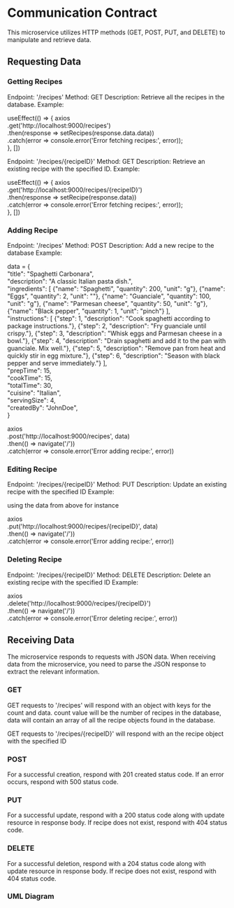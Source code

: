 # Communication Contract

This microservice utilizes HTTP methods (GET, POST, PUT, and DELETE) to manipulate and retrieve data.

## Requesting Data

### Getting Recipes

Endpoint: '/recipes'
Method: GET
Description: Retrieve all the recipes in the database.
Example:

useEffect(() => {
axios  
.get('http://localhost:9000/recipes')  
.then(response => setRecipes(response.data.data))  
.catch(error => console.error('Error fetching recipes:', error));  
}, [])

Endpoint: '/recipes/{recipeID}'
Method: GET
Description: Retrieve an existing recipe with the specified ID.
Example:

useEffect(() => {
axios  
.get('http://localhost:9000/recipes/{recipeID}')  
.then(response => setRecipe(response.data))  
.catch(error => console.error('Error fetching recipes:', error));  
}, [])

### Adding Recipe

Endpoint: '/recipes'
Method: POST
Description: Add a new recipe to the database
Example:

data = {  
"title": "Spaghetti Carbonara",  
"description": "A classic Italian pasta dish.",  
"ingredients": [
{"name": "Spaghetti", "quantity": 200, "unit": "g"},
{"name": "Eggs", "quantity": 2, "unit": ""},
{"name": "Guanciale", "quantity": 100, "unit": "g"},
{"name": "Parmesan cheese", "quantity": 50, "unit": "g"},
{"name": "Black pepper", "quantity": 1, "unit": "pinch"}
],  
"instructions": [
{"step": 1, "description": "Cook spaghetti according to package instructions."},
{"step": 2, "description": "Fry guanciale until crispy."},
{"step": 3, "description": "Whisk eggs and Parmesan cheese in a bowl."},
{"step": 4, "description": "Drain spaghetti and add it to the pan with guanciale. Mix well."},
{"step": 5, "description": "Remove pan from heat and quickly stir in egg mixture."},
{"step": 6, "description": "Season with black pepper and serve immediately."}
],  
"prepTime": 15,  
"cookTime": 15,  
"totalTime": 30,  
"cuisine": "Italian",  
"servingSize": 4,  
"createdBy": "JohnDoe",  
}

axios  
.post('http://localhost:9000/recipes', data)  
.then(() => navigate('/'))  
.catch(error => console.error('Error adding recipe:', error))

### Editing Recipe

Endpoint: '/recipes/{recipeID}'
Method: PUT
Description: Update an existing recipe with the specified ID
Example:

using the data from above for instance

axios  
.put('http://localhost:9000/recipes/{recipeID}', data)  
.then(() => navigate('/'))  
.catch(error => console.error('Error adding recipe:', error))

### Deleting Recipe

Endpoint: '/recipes/{recipeID}'
Method: DELETE
Description: Delete an existing recipe with the specified ID
Example:

axios  
.delete('http://localhost:9000/recipes/{recipeID}')  
.then(() => navigate('/'))  
.catch(error => console.error('Error deleting recipe:', error))

## Receiving Data

The microservice responds to requests with JSON data. When receiving data from the microservice, you need to parse the JSON response to extract the relevant information.

### GET

GET requests to '/recipes' will respond with an object with keys for the count and data. count value will be the number of recipes in the database, data will contain an array of all the recipe objects found in the database.

GET requests to '/recipes/{recipeID}' will respond with an the recipe object with the specified ID

### POST

For a successful creation, respond with 201 created status code. If an error occurs, respond with 500 status code.

### PUT

For a successful update, respond with a 200 status code along with update resource in response body. If recipe does not exist, respond with 404 status code.

### DELETE

For a successful deletion, respond with a 204 status code along with update resource in response body. If recipe does not exist, respond with 404 status code.

### UML Diagram

<mxfile host="app.diagrams.net" modified="2024-02-27T02:04:38.837Z" agent="Mozilla/5.0 (Windows NT 10.0; Win64; x64) AppleWebKit/537.36 (KHTML, like Gecko) Chrome/122.0.0.0 Safari/537.36" etag="Ons-t6Zh7STWKqUnsCrH" version="23.1.7" type="github">
  <diagram name="Page-1" id="2YBvvXClWsGukQMizWep">
    <mxGraphModel dx="438" dy="458" grid="1" gridSize="10" guides="1" tooltips="1" connect="1" arrows="1" fold="1" page="1" pageScale="1" pageWidth="850" pageHeight="1100" math="0" shadow="0">
      <root>
        <mxCell id="0" />
        <mxCell id="1" parent="0" />
        <mxCell id="aM9ryv3xv72pqoxQDRHE-1" value="Client" style="shape=umlLifeline;perimeter=lifelinePerimeter;whiteSpace=wrap;html=1;container=0;dropTarget=0;collapsible=0;recursiveResize=0;outlineConnect=0;portConstraint=eastwest;newEdgeStyle={&quot;edgeStyle&quot;:&quot;elbowEdgeStyle&quot;,&quot;elbow&quot;:&quot;vertical&quot;,&quot;curved&quot;:0,&quot;rounded&quot;:0};" parent="1" vertex="1">
          <mxGeometry x="40" y="40" width="100" height="300" as="geometry" />
        </mxCell>
        <mxCell id="aM9ryv3xv72pqoxQDRHE-2" value="" style="html=1;points=[];perimeter=orthogonalPerimeter;outlineConnect=0;targetShapes=umlLifeline;portConstraint=eastwest;newEdgeStyle={&quot;edgeStyle&quot;:&quot;elbowEdgeStyle&quot;,&quot;elbow&quot;:&quot;vertical&quot;,&quot;curved&quot;:0,&quot;rounded&quot;:0};" parent="aM9ryv3xv72pqoxQDRHE-1" vertex="1">
          <mxGeometry x="45" y="70" width="10" height="190" as="geometry" />
        </mxCell>
        <mxCell id="aM9ryv3xv72pqoxQDRHE-5" value="Microservice Backend" style="shape=umlLifeline;perimeter=lifelinePerimeter;whiteSpace=wrap;html=1;container=0;dropTarget=0;collapsible=0;recursiveResize=0;outlineConnect=0;portConstraint=eastwest;newEdgeStyle={&quot;edgeStyle&quot;:&quot;elbowEdgeStyle&quot;,&quot;elbow&quot;:&quot;vertical&quot;,&quot;curved&quot;:0,&quot;rounded&quot;:0};" parent="1" vertex="1">
          <mxGeometry x="220" y="40" width="100" height="300" as="geometry" />
        </mxCell>
        <mxCell id="aM9ryv3xv72pqoxQDRHE-6" value="" style="html=1;points=[];perimeter=orthogonalPerimeter;outlineConnect=0;targetShapes=umlLifeline;portConstraint=eastwest;newEdgeStyle={&quot;edgeStyle&quot;:&quot;elbowEdgeStyle&quot;,&quot;elbow&quot;:&quot;vertical&quot;,&quot;curved&quot;:0,&quot;rounded&quot;:0};" parent="aM9ryv3xv72pqoxQDRHE-5" vertex="1">
          <mxGeometry x="45" y="80" width="10" height="180" as="geometry" />
        </mxCell>
        <mxCell id="aM9ryv3xv72pqoxQDRHE-7" value="http request &lt;br&gt;&#39;/recipes&#39; or &#39;/recipes/{id}&amp;nbsp;" style="html=1;verticalAlign=bottom;endArrow=block;edgeStyle=elbowEdgeStyle;elbow=vertical;curved=0;rounded=0;" parent="1" edge="1">
          <mxGeometry x="0.1197" y="10" relative="1" as="geometry">
            <mxPoint x="95" y="130" as="sourcePoint" />
            <Array as="points">
              <mxPoint x="180" y="130" />
            </Array>
            <mxPoint x="265" y="130" as="targetPoint" />
            <mxPoint as="offset" />
          </mxGeometry>
        </mxCell>
        <mxCell id="i4MZI_Fyg-L2TrryN06q-1" value="Database" style="shape=umlLifeline;perimeter=lifelinePerimeter;whiteSpace=wrap;html=1;container=0;dropTarget=0;collapsible=0;recursiveResize=0;outlineConnect=0;portConstraint=eastwest;newEdgeStyle={&quot;edgeStyle&quot;:&quot;elbowEdgeStyle&quot;,&quot;elbow&quot;:&quot;vertical&quot;,&quot;curved&quot;:0,&quot;rounded&quot;:0};" vertex="1" parent="1">
          <mxGeometry x="480" y="40" width="100" height="300" as="geometry" />
        </mxCell>
        <mxCell id="i4MZI_Fyg-L2TrryN06q-2" value="" style="html=1;points=[];perimeter=orthogonalPerimeter;outlineConnect=0;targetShapes=umlLifeline;portConstraint=eastwest;newEdgeStyle={&quot;edgeStyle&quot;:&quot;elbowEdgeStyle&quot;,&quot;elbow&quot;:&quot;vertical&quot;,&quot;curved&quot;:0,&quot;rounded&quot;:0};" vertex="1" parent="i4MZI_Fyg-L2TrryN06q-1">
          <mxGeometry x="45" y="80" width="10" height="110" as="geometry" />
        </mxCell>
        <mxCell id="i4MZI_Fyg-L2TrryN06q-15" value="" style="html=1;points=[[0,0,0,0,5],[0,1,0,0,-5],[1,0,0,0,5],[1,1,0,0,-5]];perimeter=orthogonalPerimeter;outlineConnect=0;targetShapes=umlLifeline;portConstraint=eastwest;newEdgeStyle={&quot;curved&quot;:0,&quot;rounded&quot;:0};" vertex="1" parent="i4MZI_Fyg-L2TrryN06q-1">
          <mxGeometry x="45" y="155" width="10" height="35" as="geometry" />
        </mxCell>
        <mxCell id="i4MZI_Fyg-L2TrryN06q-16" value="Perform respective &lt;br&gt;CRUD&lt;br&gt;operation" style="html=1;align=left;spacingLeft=2;endArrow=block;rounded=0;edgeStyle=orthogonalEdgeStyle;curved=0;rounded=0;fontSize=12;startSize=8;endSize=8;" edge="1" target="i4MZI_Fyg-L2TrryN06q-15" parent="i4MZI_Fyg-L2TrryN06q-1">
          <mxGeometry relative="1" as="geometry">
            <mxPoint x="50" y="135" as="sourcePoint" />
            <Array as="points">
              <mxPoint x="80" y="165" />
            </Array>
          </mxGeometry>
        </mxCell>
        <mxCell id="i4MZI_Fyg-L2TrryN06q-3" value="getAllRecipes(), getRecipeByID(),&lt;br&gt;updateRecipeByID(), &lt;br&gt;DeleteRecipeByID(),&lt;br&gt;or createRecipe()&amp;nbsp;" style="html=1;verticalAlign=bottom;endArrow=block;edgeStyle=elbowEdgeStyle;elbow=vertical;curved=0;rounded=0;" edge="1" parent="1" target="i4MZI_Fyg-L2TrryN06q-1">
          <mxGeometry x="-0.0381" y="10" relative="1" as="geometry">
            <mxPoint x="280" y="140" as="sourcePoint" />
            <Array as="points">
              <mxPoint x="365" y="140" />
            </Array>
            <mxPoint x="390" y="140" as="targetPoint" />
            <mxPoint as="offset" />
          </mxGeometry>
        </mxCell>
        <mxCell id="i4MZI_Fyg-L2TrryN06q-14" value="JSON data" style="html=1;verticalAlign=bottom;endArrow=open;dashed=1;endSize=8;curved=0;rounded=0;fontSize=12;" edge="1" parent="1" target="aM9ryv3xv72pqoxQDRHE-5">
          <mxGeometry relative="1" as="geometry">
            <mxPoint x="520.19" y="230" as="sourcePoint" />
            <mxPoint x="410.00034482758605" y="229.99999999999997" as="targetPoint" />
          </mxGeometry>
        </mxCell>
        <mxCell id="i4MZI_Fyg-L2TrryN06q-17" value="parse JSON data, &lt;br&gt;give status code&amp;nbsp;" style="html=1;verticalAlign=bottom;endArrow=open;dashed=1;endSize=8;curved=0;rounded=0;fontSize=12;" edge="1" parent="1">
          <mxGeometry relative="1" as="geometry">
            <mxPoint x="269.5" y="290" as="sourcePoint" />
            <mxPoint x="89.92857142857144" y="290" as="targetPoint" />
          </mxGeometry>
        </mxCell>
      </root>
    </mxGraphModel>
  </diagram>
</mxfile>
